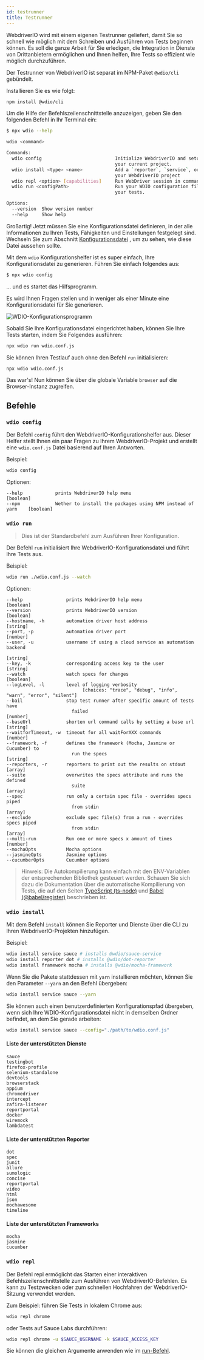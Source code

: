 ```yaml
---
id: testrunner
title: Testrunner
---
```


WebdriverIO wird mit einem eigenen Testrunner geliefert, damit Sie so schnell wie möglich mit dem Schreiben und Ausführen von Tests beginnen können. Es soll die ganze Arbeit für Sie erledigen, die Integration in Dienste von Drittanbietern ermöglichen und Ihnen helfen, Ihre Tests so effizient wie möglich durchzuführen.

Der Testrunner von WebdriverIO ist separat im NPM-Paket `@wdio/cli` gebündelt.

Installieren Sie es wie folgt:

```sh npm2yarn
npm install @wdio/cli
```

Um die Hilfe der Befehlszeilenschnittstelle anzuzeigen, geben Sie den folgenden Befehl in Ihr Terminal ein:

```sh
$ npx wdio --help

wdio <command>

Commands:
  wdio config                           Initialize WebdriverIO and setup configuration in
                                        your current project.
  wdio install <type> <name>            Add a `reporter`, `service`, or `framework` to
                                        your WebdriverIO project
  wdio repl <option> [capabilities]     Run WebDriver session in command line
  wdio run <configPath>                 Run your WDIO configuration file to initialize
                                        your tests.

Options:
  --version  Show version number                                       [boolean]
  --help     Show help                                                 [boolean]
```

Großartig! Jetzt müssen Sie eine Konfigurationsdatei definieren, in der alle Informationen zu Ihren Tests, Fähigkeiten und Einstellungen festgelegt sind. Wechseln Sie zum Abschnitt [Konfigurationsdatei](configurationfile) , um zu sehen, wie diese Datei aussehen sollte.

Mit dem `wdio` Konfigurationshelfer ist es super einfach, Ihre Konfigurationsdatei zu generieren. Führen Sie einfach folgendes aus:

```sh
$ npx wdio config
```

... und es startet das Hilfsprogramm.

Es wird Ihnen Fragen stellen und in weniger als einer Minute eine Konfigurationsdatei für Sie generieren.

![WDIO-Konfigurationsprogramm](/img/config-utility.gif)

Sobald Sie Ihre Konfigurationsdatei eingerichtet haben, können Sie Ihre Tests starten, indem Sie Folgendes ausführen:

```sh
npx wdio run wdio.conf.js
```

Sie können Ihren Testlauf auch ohne den Befehl `run` initialisieren:

```sh
npx wdio wdio.conf.js
```

Das war's! Nun können Sie über die globale Variable `browser` auf die Browser-Instanz zugreifen.

## Befehle

### `wdio config`

Der Befehl `config` führt den WebdriverIO-Konfigurationshelfer aus. Dieser Helfer stellt Ihnen ein paar Fragen zu Ihrem WebdriverIO-Projekt und erstellt eine `wdio.conf.js` Datei basierend auf Ihren Antworten.

Beispiel:

```sh
wdio config
```

Optionen:

```
--help            prints WebdriverIO help menu                                [boolean]
--npm             Wether to install the packages using NPM instead of yarn    [boolean]
```

### `wdio run`

> Dies ist der Standardbefehl zum Ausführen Ihrer Konfiguration.

Der Befehl `run` initialisiert Ihre WebdriverIO-Konfigurationsdatei und führt Ihre Tests aus.

Beispiel:

```sh
wdio run ./wdio.conf.js --watch
```

Optionen:

```
--help                prints WebdriverIO help menu                   [boolean]
--version             prints WebdriverIO version                     [boolean]
--hostname, -h        automation driver host address                  [string]
--port, -p            automation driver port                          [number]
--user, -u            username if using a cloud service as automation backend
                                                                        [string]
--key, -k             corresponding access key to the user            [string]
--watch               watch specs for changes                        [boolean]
--logLevel, -l        level of logging verbosity
                            [choices: "trace", "debug", "info", "warn", "error", "silent"]
--bail                stop test runner after specific amount of tests have
                        failed                                          [number]
--baseUrl             shorten url command calls by setting a base url [string]
--waitforTimeout, -w  timeout for all waitForXXX commands             [number]
--framework, -f       defines the framework (Mocha, Jasmine or Cucumber) to
                        run the specs                                   [string]
--reporters, -r       reporters to print out the results on stdout     [array]
--suite               overwrites the specs attribute and runs the defined
                        suite                                            [array]
--spec                run only a certain spec file - overrides specs piped
                        from stdin                                       [array]
--exclude             exclude spec file(s) from a run - overrides specs piped
                        from stdin                                       [array]
--multi-run           Run one or more specs x amount of times            [number]
--mochaOpts           Mocha options
--jasmineOpts         Jasmine options
--cucumberOpts        Cucumber options
```

> Hinweis: Die Autokompilierung kann einfach mit den ENV-Variablen der entsprechenden Bibliothek gesteuert werden. Schauen Sie sich dazu die Dokumentation über die automatische Kompilierung von Tests, die auf den Seiten [TypeScript (ts-node)](typeScript) und [Babel (@babel/register)](babel) beschrieben ist.

### `wdio install`
Mit dem Befehl `install` können Sie Reporter und Dienste über die CLI zu Ihren WebdriverIO-Projekten hinzufügen.

Beispiel:

```sh
wdio install service sauce # installs @wdio/sauce-service
wdio install reporter dot # installs @wdio/dot-reporter
wdio install framework mocha # installs @wdio/mocha-framework
```

Wenn Sie die Pakete stattdessen mit `yarn` installieren möchten, können Sie den Parameter `--yarn` an den Befehl übergeben:

```sh
wdio install service sauce --yarn
```

Sie können auch einen benutzerdefinierten Konfigurationspfad übergeben, wenn sich Ihre WDIO-Konfigurationsdatei nicht in demselben Ordner befindet, an dem Sie gerade arbeiten:

```sh
wdio install service sauce --config="./path/to/wdio.conf.js"
```

#### Liste der unterstützten Dienste

```
sauce
testingbot
firefox-profile
selenium-standalone
devtools
browserstack
appium
chromedriver
intercept
zafira-listener
reportportal
docker
wiremock
lambdatest
```

#### Liste der unterstützten Reporter

```
dot
spec
junit
allure
sumologic
concise
reportportal
video
html
json
mochawesome
timeline
```

#### Liste der unterstützten Frameworks

```
mocha
jasmine
cucumber
```

### `wdio repl`

Der Befehl repl ermöglicht das Starten einer interaktiven Befehlszeilenschnittstelle zum Ausführen von WebdriverIO-Befehlen. Es kann zu Testzwecken oder zum schnellen Hochfahren der WebdriverIO-Sitzung verwendet werden.

Zum Beispiel: führen Sie Tests in lokalem Chrome aus:

```sh
wdio repl chrome
```

oder Tests auf Sauce Labs durchführen:

```sh
wdio repl chrome -u $SAUCE_USERNAME -k $SAUCE_ACCESS_KEY
```

Sie können die gleichen Argumente anwenden wie im [run-Befehl](#wdio-run).
